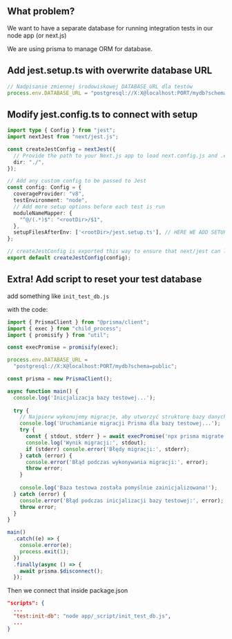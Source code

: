 ## What problem?

We want to have a separate database for running integration tests in our node app (or next.js)

We are using prisma to manage ORM for database.


## Add jest.setup.ts with overwrite database URL

```ts
// Nadpisanie zmiennej środowiskowej DATABASE_URL dla testów
process.env.DATABASE_URL = "postgresql://X:X@localhost:PORT/mydb?schema=public";
```

## Modify jest.config.ts to connect with setup

```ts
import type { Config } from "jest";
import nextJest from "next/jest.js";

const createJestConfig = nextJest({
  // Provide the path to your Next.js app to load next.config.js and .env files in your test environment
  dir: "./",
});

// Add any custom config to be passed to Jest
const config: Config = {
  coverageProvider: "v8",
  testEnvironment: "node",
  // Add more setup options before each test is run
  moduleNameMapper: {
    "^@/(.*)$": "<rootDir>/$1",
  },
  setupFilesAfterEnv: ['<rootDir>/jest.setup.ts'], // HERE WE ADD SETUP FILE
};

// createJestConfig is exported this way to ensure that next/jest can load the Next.js config which is async
export default createJestConfig(config);
```

## Extra! Add script to reset your test database

add something like `init_test_db.js`

with the code:

```js
import { PrismaClient } from "@prisma/client";
import { exec } from "child_process";
import { promisify } from "util";

const execPromise = promisify(exec);

process.env.DATABASE_URL =
  "postgresql://X:X@localhost:PORT/mydb?schema=public";

const prisma = new PrismaClient();

async function main() {
  console.log('Inicjalizacja bazy testowej...');
  
  try {
    // Najpierw wykonujemy migracje, aby utworzyć strukturę bazy danych
    console.log('Uruchamianie migracji Prisma dla bazy testowej...');
    try {
      const { stdout, stderr } = await execPromise('npx prisma migrate reset --force --skip-seed');
      console.log('Wynik migracji:', stdout);
      if (stderr) console.error('Błędy migracji:', stderr);
    } catch (error) {
      console.error('Błąd podczas wykonywania migracji:', error);
      throw error;
    }
    
    console.log('Baza testowa została pomyślnie zainicjalizowana!');
  } catch (error) {
    console.error('Błąd podczas inicjalizacji bazy testowej:', error);
    throw error;
  }
}

main()
  .catch((e) => {
    console.error(e);
    process.exit(1);
  })
  .finally(async () => {
    await prisma.$disconnect();
  });
```

Then we connect that inside package.json

```json
"scripts": {
  ...
  "test:init-db": "node app/_script/init_test_db.js",
  ...
}
```

